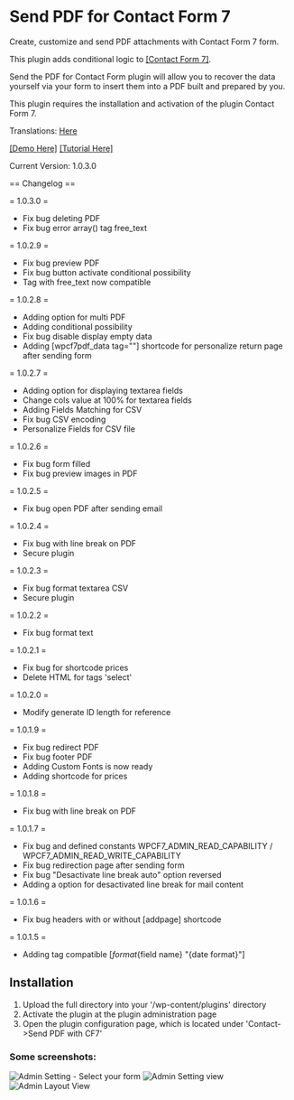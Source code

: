 # Send PDF for Contact Form 7

Create, customize and send PDF attachments with Contact Form 7 form.

This plugin adds conditional logic to <a href="https://wordpress.org/plugins/contact-form-7/">[Contact Form 7]</a>.

Send the PDF for Contact Form plugin will allow you to recover the data yourself via your form to insert them into a PDF built and prepared by you.

This plugin requires the installation and activation of the plugin Contact Form 7.

Translations: <a href="https://translate.wordpress.org/projects/wp-plugins/send-pdf-for-contact-form-7/">Here</a>

<a href="https://demo.restezconnectes.fr/send-pdf-for-contact-form-7/">[Demo Here]</a>
<a href="https://restezconnectes.fr/tutoriel-wordpress-lextension-send-pdf-for-contact-form-7/">[Tutorial Here]</a>

Current Version:  1.0.3.0

== Changelog ==

= 1.0.3.0 = 
* Fix bug deleting PDF
* Fix bug error array() tag free_text

= 1.0.2.9 = 
* Fix bug preview PDF
* Fix bug button activate conditional possibility
* Tag with free_text now compatible

= 1.0.2.8 = 
* Adding option for multi PDF
* Adding conditional possibility
* Fix bug disable display empty data
* Adding [wpcf7pdf_data tag=""] shortcode for personalize return page after sending form

= 1.0.2.7 = 
* Adding option for displaying textarea fields
* Change cols value at 100% for textarea fields
* Adding Fields Matching for CSV
* Fix bug CSV encoding
* Personalize Fields for CSV file

= 1.0.2.6 = 
* Fix bug form filled
* Fix bug preview images in PDF

= 1.0.2.5 = 
* Fix bug open PDF after sending email

= 1.0.2.4 = 
* Fix bug with line break on PDF
* Secure plugin

= 1.0.2.3 = 
* Fix bug format textarea CSV
* Secure plugin

= 1.0.2.2 = 
* Fix bug format text

= 1.0.2.1 = 
* Fix bug for shortcode prices
* Delete HTML for tags 'select'

= 1.0.2.0 = 
* Modify generate ID length for reference

= 1.0.1.9 = 
* Fix bug redirect PDF
* Fix bug footer PDF
* Adding Custom Fonts is now ready
* Adding shortcode for prices

= 1.0.1.8 = 
* Fix bug with line break on PDF

= 1.0.1.7 =
* Fix bug and defined constants WPCF7_ADMIN_READ_CAPABILITY / WPCF7_ADMIN_READ_WRITE_CAPABILITY
* Fix bug redirection page after sending form
* Fix bug "Desactivate line break auto" option reversed
* Adding a option for desactivated line break for mail content

= 1.0.1.6 =
* Fix bug headers with or without [addpage] shortcode

= 1.0.1.5 =
* Adding tag compatible [_format_{field name} "{date format}"]



## Installation
1. Upload the full directory into your '/wp-content/plugins' directory
2. Activate the plugin at the plugin administration page
3. Open the plugin configuration page, which is located under 'Contact->Send PDF with CF7'

### Some screenshots:

![Admin Setting - Select your form](https://madeby.restezconnectes.fr/plugins/send-pdf-for-contact-form-7/screenshot-1.png)
![Admin Setting  view](https://madeby.restezconnectes.fr/plugins/send-pdf-for-contact-form-7/screenshot-2.png)
![Admin Layout View](https://madeby.restezconnectes.fr/plugins/send-pdf-for-contact-form-7/screenshot-3.png)